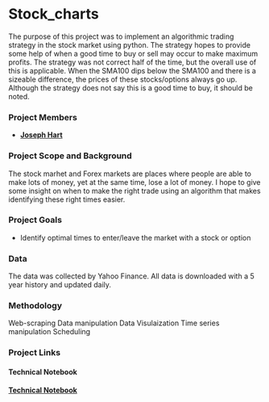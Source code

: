 # Stock_charts

The purpose of this project was to implement an algorithmic trading strategy in the stock market using python. The strategy hopes to  provide some help of when a good time to buy or sell may occur to make maximum profits. The strategy was not correct half of the time, but the overall use of this is applicable. When the SMA100 dips below the SMA100 and there is a sizeable difference, the prices of these stocks/options always go up. Although the strategy does not say this is a good time to buy, it should be noted.
### Project Members
   - <b>[Joseph Hart](https://github.com/joseh4)</b>
   
### Project Scope and Background
The stock marhet and Forex markets are places where people are able to make lots of money, yet at the same time, lose a lot of money. I hope to give some insight on when to make the right trade using an algorithm that makes identifying these right times easier.

### Project Goals
 - Identify optimal times to enter/leave the market with a stock or option


### Data

The data was collected by Yahoo Finance. All data is downloaded with a 5 year history and updated daily.

### Methodology

Web-scraping
Data manipulation
Data Visulaization
Time series manipulation
Scheduling

### Project Links


#### Technical Notebook
<b>[Technical Notebook](https://github.com/joseh4/Predicting_Black_Friday_Shopping_Purcahses/blob/working/modeling_with_PCA_and_scaling.ipynb)</b>
